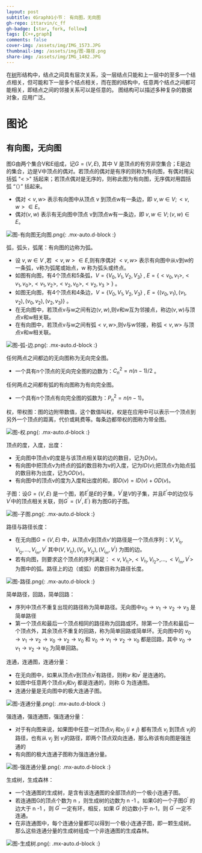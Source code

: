 ```yaml
---
layout: post
subtitle: 《Graph》1小节： 有向图，无向图
gh-repo: ittarvin/c_ff
gh-badge: [star, fork, follow]
tags: [C++,graph]
comments: false
cover-img: /assets/img/IMG_1573.JPG
thumbnail-img: /assets/img/图-路径.png
share-img: /assets/img/IMG_1482.JPG
---
```

在[树](/2022-05-11-tree-structure)形结构中，结点之间具有层次关系，没一层结点只能和上一层中的至多一个结点相关，但可能和下一层多个结点相关，而在图的结构中，任意两个结点之间都可能相关，即结点之间的邻接关系可以是任意的。
图结构可以描述多种复杂的数据对象，应用广泛。

# 图论
##  有向图，无向图
图G由两个集合V和E组成，记$G=(V,E)$, 其中 V 是顶点的有穷非空集合；E是边的集合，边是V中顶点的偶对。若顶点的偶对是有序的则称为有向图，有偶对用尖括弧 "< >" 括起来；若顶点偶对是无序的，则称此图为有向图，无序偶对用圆括弧 “（）” 括起来。
- 偶对$<v,w>$ 表示有向图中从顶点 v 到顶点w有一条边，即 $v,w \in V;<v,w> \in E$。
- 偶对$(v,w)$ 表示有无向图中顶点 v到顶点w有一条边，即 $v,w \in V;(v,w) \in E$。

![图-有向图无向图.png](/assets/img/图-有向图无向图.png){: .mx-auto.d-block :}

弧，弧头，弧尾：有向图的边称为弧。
- 设 $v,w \in V$ ,若 $<v,w> \in E$,则有序偶对 $<v,w>$ 表示有向图中从v到w的一条弧，v称为弧尾或始点，w 称为弧头或终点。
- 如图有向图，有4个顶点和5条弧，$V= \{ V_0,V_1,V_2,V_3 \}$ , $E=\{<v_0,v_1>,<v_1,v_0>,<v_1,v_2>,<v_2,v_0>,<v_2,v_3>\}$  。
- 如图无向图，有4个顶点和4条边，$V= \{ V_0,V_1,V_2,V_3 \}$ , $E=\{(v_0,v_1),(v_1,v_2),(v_0,v_2),(v_2,v_3)\}$  。
- 在无向图中，若顶点v与w之间有边$(v,w)$,则v和w互为邻接点，称边$(v,w)$与顶点v和w相关联。
- 在有向图中，若顶点v与w之间有弧$<v,w>$,则v与w邻接，称弧$<v,w>$ 与顶点v和w相关联。

![图-弧-边.png](/assets/img/图-弧-边.png){: .mx-auto.d-block :}

任何两点之间都边的无向图称为无向完全图。
- 一个具有n个顶点的无向完全图的边数为：$C_n^2=n(n-1)/2$ 。

任何两点之间都有弧的有向图称为有向完全图。
- 一个具有n个顶点有向完全图的弧数为：$P_n^2=n(n-1)$。

 权，带权图：图的边附带数值，这个数值叫权，权是在应用中可以表示一个顶点到另外一个顶点的距离，代价或耗费等。每条边都带权的图称为带全图。

![图-权.png](/assets/img/图-权.png){: .mx-auto.d-block :}
 
 顶点的度，入度，出度：
 - 无向图中顶点v的度是与该顶点相关联的边的数目，记为$D(v)$。
 - 有向图中把顶点v为终点的弧的数目称为v的入度，记为$ID(v)$;把顶点v为始点弧的数目称为出度，记为$OD(v)$。
 - 有向图中的顶点v的度为入度和出度的和，即$D(v)=ID(v)+OD(v)$。

子图：设$G=(V,E)$ 是一个图，若$E^\prime$是$E$的子集，$V^\prime$是$V$的子集，并且$E^\prime$中的边仅与$V^\prime$中的顶点相关关联，则$G^\prime=(V^\prime,E^\prime)$ 称为图G的子图。

![图-子图.png](/assets/img/图-子图.png){: .mx-auto.d-block :}

路径与路径长度：
- 在无向图$G=(V,E)$ 中，从顶点v到顶点v'的路径是一个顶点序列：$V,V_{i_1},V_{i_2},...,V_{i_m},V^\prime$ 其中$(V,V_{i_1}),(V_{i_1},V_{i_2}),(V_{i_m},V^\prime)$  为图的边。
- 若有向图，则要求这个顶点的序列满足：$<v,V_{i_1}>,<V_{i_1},V_{i_2}>,...,<V_{i_m},V^\prime>$ 为图中的弧。路径上的边（或弧）的数目称为路径长度。

![图-路径.png](/assets/img/图-路径.png){: .mx-auto.d-block :}

简单路径，回路，简单回路：
- 序列中顶点不重复出现的路径称为简单路径。无向图中$v_0 \to v_1 \to v_2\to v_3$ 是简单路径
- 第一个顶点和最后一个顶点相同的路径称为回路或环。除第一个顶点和最后一个顶点外，其余顶点不重复的回路，称为简单回路或简单环。无向图中的 $v_0 \to v_1 \to v_2 \to v_0 \to v_2 \to v_0$   和 $v_0 \to v_1  \to v_2 \to v_0$ 都是回路，其中 $v_0 \to v_1  \to v_2 \to v_0$ 为简单回路。

连通，连通图，连通分量：
- 在无向图中，如果从顶点$v$到顶点$v^\prime$有路径，则称$v$ 和$v^\prime$ 是连通的。
- 如图中任意两个顶点$v_i$和$v_j$ 都是连通的，则称 G 为连通图。
- 连通分量是无向图中的极大连通子图。

![图-连通分量.png](/assets/img/图-连通分量.png){: .mx-auto.d-block :}

强连通，强连通图，强连通分量：
- 对于有向图来说，如果图中任意一对顶点$v_i$ 和$v_j$  $(i \neq j)$ 都有顶点 $v_i$ 到顶点 $v_j$的路径，也有从 $v_j$ 到 $v_i$的路径，即两个顶点双向连通，那么称该有向图是强连通的
- 有向图的极大连通子图称为强连通分量。

![图-强连通分量.png](/assets/img/图-强连通分量.png){: .mx-auto.d-block :}

生成树，生成森林：
- 一个连通图的生成树，是含有该连通图的全部顶点的一个极小连通子图。
- 若连通图G的顶点个数为 n ，则生成树的边数为 n -1 。如果G的一个子图$G^\prime$ 的边大于 n -1 ，则 $G^\prime$ 一定有环，相反，如果 $G^\prime$ 的边数小于 n-1，则  $G^\prime$ 一定不连通。
- 在非连通图中，每个连通分量都可以得到一个极小连通子图，即一颗生成树。那么这些连通分量的生成树组成一个非连通图的生成森林。

![图-生成树.png](/assets/img/图-生成树.png){: .mx-auto.d-block :}
